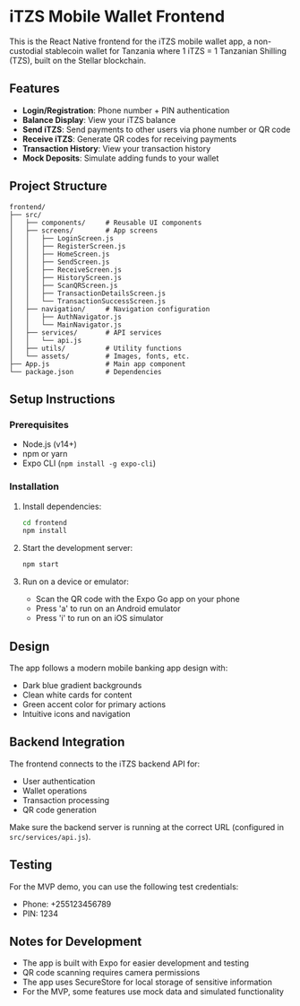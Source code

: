 # iTZS Mobile Wallet Frontend

This is the React Native frontend for the iTZS mobile wallet app, a non-custodial stablecoin wallet for Tanzania where 1 iTZS = 1 Tanzanian Shilling (TZS), built on the Stellar blockchain.

## Features

- **Login/Registration**: Phone number + PIN authentication
- **Balance Display**: View your iTZS balance
- **Send iTZS**: Send payments to other users via phone number or QR code
- **Receive iTZS**: Generate QR codes for receiving payments
- **Transaction History**: View your transaction history
- **Mock Deposits**: Simulate adding funds to your wallet

## Project Structure

```
frontend/
├── src/
│   ├── components/     # Reusable UI components
│   ├── screens/        # App screens
│   │   ├── LoginScreen.js
│   │   ├── RegisterScreen.js
│   │   ├── HomeScreen.js
│   │   ├── SendScreen.js
│   │   ├── ReceiveScreen.js
│   │   ├── HistoryScreen.js
│   │   ├── ScanQRScreen.js
│   │   ├── TransactionDetailsScreen.js
│   │   └── TransactionSuccessScreen.js
│   ├── navigation/     # Navigation configuration
│   │   ├── AuthNavigator.js
│   │   └── MainNavigator.js
│   ├── services/       # API services
│   │   └── api.js
│   ├── utils/          # Utility functions
│   └── assets/         # Images, fonts, etc.
├── App.js              # Main app component
└── package.json        # Dependencies
```

## Setup Instructions

### Prerequisites

- Node.js (v14+)
- npm or yarn
- Expo CLI (`npm install -g expo-cli`)

### Installation

1. Install dependencies:
   ```bash
   cd frontend
   npm install
   ```

2. Start the development server:
   ```bash
   npm start
   ```

3. Run on a device or emulator:
   - Scan the QR code with the Expo Go app on your phone
   - Press 'a' to run on an Android emulator
   - Press 'i' to run on an iOS simulator

## Design

The app follows a modern mobile banking app design with:
- Dark blue gradient backgrounds
- Clean white cards for content
- Green accent color for primary actions
- Intuitive icons and navigation

## Backend Integration

The frontend connects to the iTZS backend API for:
- User authentication
- Wallet operations
- Transaction processing
- QR code generation

Make sure the backend server is running at the correct URL (configured in `src/services/api.js`).

## Testing

For the MVP demo, you can use the following test credentials:
- Phone: +255123456789
- PIN: 1234

## Notes for Development

- The app is built with Expo for easier development and testing
- QR code scanning requires camera permissions
- The app uses SecureStore for local storage of sensitive information
- For the MVP, some features use mock data and simulated functionality
